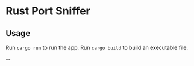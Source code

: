 # Rust Port Sniffer

## Usage

Run `cargo run` to run the app.
Run `cargo build` to build an executable file.

--
